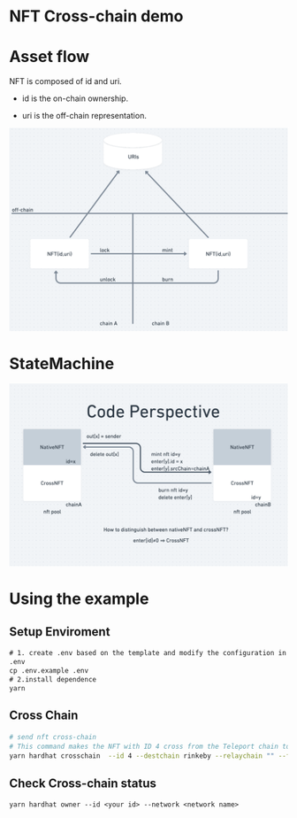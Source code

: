 # NFT Cross-chain demo

# Asset flow

NFT is composed  of id and uri.

* id is the on-chain ownership.

* uri is the off-chain representation.

![](./imgs/asset_flow.png)

# StateMachine 
![](./imgs/state_machine.png)

# Using  the example
## Setup Enviroment
```shell
# 1. create .env based on the template and modify the configuration in .env
cp .env.example .env
# 2.install dependence
yarn 
```

## Cross Chain

```bash
# send nft cross-chain
# This command makes the NFT with ID 4 cross from the Teleport chain to the Rinkeby chain, using the TELE as the tx fee token, and tx fee is 0.05*10^18, and the receiver is $evm_0
yarn hardhat crosschain  --id 4 --destchain rinkeby --relaychain "" --feeaddr 0x --feeamount 0.05 --receiver $evm_0  --network   teleport
```
## Check Cross-chain status
```shell
yarn hardhat owner --id <your id> --network <network name>
```

